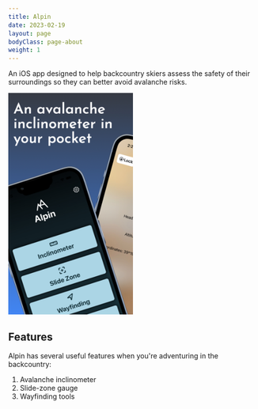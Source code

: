 ```yaml
---
title: Alpin
date: 2023-02-19
layout: page
bodyClass: page-about
weight: 1
---
```


An iOS app designed to help backcountry skiers assess the safety of their surroundings so they can better avoid avalanche risks.

<img src="/images/properties/alpin/image1.jpeg"  width="50%" height="50%">

## Features

Alpin has several useful features when you're adventuring in the backcountry:

1. Avalanche inclinometer
1. Slide-zone gauge
1. Wayfinding tools
